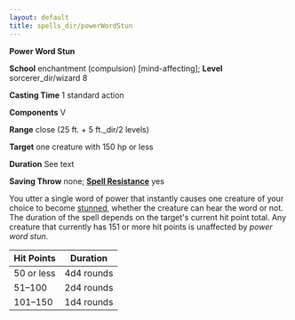 ```yaml
---
layout: default
title: spells_dir/powerWordStun
---
```

 **Power Word Stun**

**School** enchantment (compulsion) [mind-affecting]; **Level** sorcerer_dir/wizard 8

**Casting Time** 1 standard action

**Components** V

**Range** close (25 ft. + 5 ft._dir/2 levels)

**Target** one creature with 150 hp or less

**Duration** See text

**Saving Throw** none; **[Spell Resistance](../../glossary#_spell-resistance)** yes

You utter a single word of power that instantly causes one creature of your choice to become [stunned](../../glossary#_stunned), whether the creature can hear the word or not. The duration of the spell depends on the target's current hit point total. Any creature that currently has 151 or more hit points is unaffected by _power word stun_.

| Hit Points | Duration |
| --- | --- |
| 50 or less | 4d4 rounds |
| 51–100 | 2d4 rounds |
| 101–150 | 1d4 rounds |

